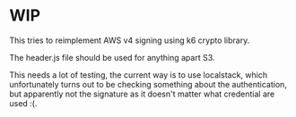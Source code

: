 # WIP

This tries to reimplement AWS v4 signing using k6 crypto library.

The header.js file should be used for anything apart S3. 

This needs a lot of testing, the current way is to use localstack, which unfortunately turns out to
be checking something about the authentication, but apparently not the signature as it doesn't
matter what credential are used :(. 
